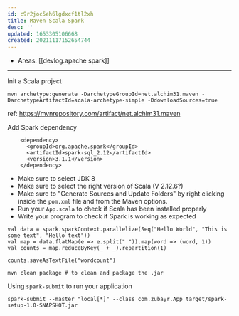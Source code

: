 ```yaml
---
id: c9r2joc5eh6lgdxcf1tl2xh
title: Maven Scala Spark
desc: ''
updated: 1653305106668
created: 20211117152654744
---
```


- Areas: [[devlog.apache spark]]

---

Init a Scala project

    mvn archetype:generate -DarchetypeGroupId=net.alchim31.maven -DarchetypeArtifactId=scala-archetype-simple -DdownloadSources=true

ref: <https://mvnrepository.com/artifact/net.alchim31.maven>

Add Spark dependency

```
    <dependency>
      <groupId>org.apache.spark</groupId>
      <artifactId>spark-sql_2.12</artifactId>
      <version>3.1.1</version>
    </dependency>
```

- Make sure to select JDK 8
- Make sure to select the right version of Scala (V 2.12.6?)
- Make sure to "Generate Sources and Update Folders" by right clicking inside the `pom.xml` file and from the Maven options.
- Run your `App.scala` to check if Scala has been installed properly
- Write your program to check if Spark is working as expected

<!-- end list -->

    val data = spark.sparkContext.parallelize(Seq("Hello World", "This is some text", "Hello text"))
    val map = data.flatMap(e => e.split(" ")).map(word => (word, 1))
    val counts = map.reduceByKey(_ + _).repartition(1)

    counts.saveAsTextFile("wordcount")

    mvn clean package # to clean and package the .jar

Using `spark-submit` to run your application

`spark-submit --master "local[*]" --class com.zubayr.App target/spark-setup-1.0-SNAPSHOT.jar`
